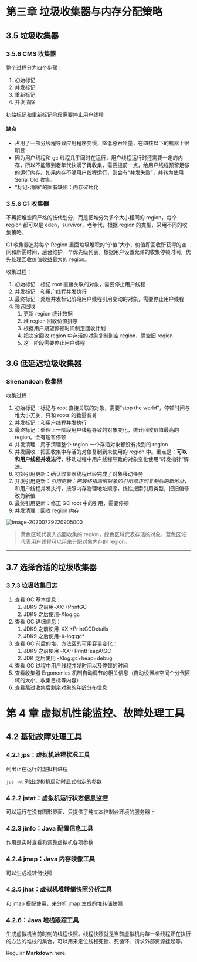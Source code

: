 <!--
 * @Author: your name
 * @Date: 2020-07-29 21:37:21
 * @LastEditTime: 2020-08-08 01:28:11
 * @LastEditors: Please set LastEditors
 * @Description: In User Settings Edit
 * @FilePath: \read note\book_note\understanding_of_JVM.md
-->

# 第三章 垃圾收集器与内存分配策略

## 3.5 垃圾收集器

### 3.5.6 CMS 收集器

整个过程分为四个步骤：

1. 初始标记
2. 并发标记
3. 重新标记
4. 并发清除

初始标记和重新标记阶段需要停止用户线程

#### 缺点

- 占用了一部分线程导致应用程序变慢，降低总吞吐量，在四核以下的机器上很明显
- 因为用户线程和 gc 线程几乎同时在运行，用户线程运行时还需要一定的内存，所以不能等到老年代快满了再收集，需要提前一点，给用户线程预留足够的运行内存。如果内存不够用户线程运行，则会有“并发失败”，并转为使用 Serial Old 收集。
- “标记-清除”的固有缺陷：内存碎片化

### 3.5.6 G1 收集器

不再把堆空间严格的按代划分，而是把堆分为多个大小相同的 region，每个 region 都可以是 eden，survivor，老年代，根据 region 的类型，采用不同的收集策略。

G1 收集器追踪每个 Region 里面垃圾堆积的“价值”大小，价值即回收所获得的空间和所需时间，后台维护一个优先级列表，根据用户设置允许的收集停顿时间，优先处理回收价值收益最大的 region。

收集过程：

1. 初始标记：标记 root 直接关联的对象，需要停止用户线程
2. 并发标记：和用户线程并发执行
3. 最终标记：处理并发标记阶段用户线程引用变动的对象，需要停止用户线程
4. 筛选回收
   1. 更新 region 统计数据
   2. 堆 region 回收价值排序
   3. 根据用户期望停顿时间制定回收计划
   4. 把决定回收 region 中存活的对象复制到空 region，清空旧 region
   5. 这一阶段需要停止用户线程

## 3.6 低延迟垃圾收集器

### Shenandoah 收集器

收集过程：

1. 初始标记：标记与 root 直接关联的对象，需要“stop the world”，停顿时间与堆大小无关，只和 roots 的数量有关
2. 并发标记：和用户线程并发执行
3. 最终标记：处理上一阶段用户线程导致的对象变化，统计回收价值最高的 region。会有短暂停顿
4. 并发清理：用于清理整个 region 一个存活对象都没有找到的 region
5. 并发回收：把回收集中存活的对象复制到未使用的 region 中。重点是：**可以和用户线程并发进行**，移动过程中用户线程导致的对象变化使用“转发指针”解决。
6. 初始引用更新：确认收集器线程已经完成了对象移动任务
7. 并发引用更新：_引用更新：把最终指向旧对象的引用修正到复制后的新地址_，和用户线程并发执行，按照内存物理地址顺序，线性搜索引用类型，把旧值修改为新值
8. 最终引用更新：修正 GC root 中的引用，需要停顿
9. 并发清理：回收 region 内存

![image-20200729220905000](https://i.loli.net/2020/07/29/ugTKrdzmqsLa7Q8.png)

> 黄色区域代表入选回收集的 region，绿色区域代表存活的对象，蓝色区域代表用户线程可以用来分配对象内存的 region。

---

## 3.7 选择合适的垃圾收集器

### 3.7.3 垃圾收集日志

1. 查看 GC 基本信息：
   1. JDK9 之前用-XX:+PrintGC
   2. JDK9 之后使用-Xlog:gc
2. 查看 GC 详细信息：
   1. JDK9 之前使用-XX:+PrintGCDetails
   2. JDK9 之后使用-X-log:gc\*
3. 查看 GC 前后的堆、方法区的可用容量变化：
   1. JDK9 之前使用 -XX:+PrintHeapAtGC
   2. JDK 之后使用 -Xlog:gc+heap=debug
4. 查看 GC 过程中用户线程并发时间以及停顿的时间
5. 查看收集器 Ergonomics 机制自动调节的相关信息（自动设置堆空间个分代区域的大小、收集目标等内容）
6. 查看熬过收集后剩余对象的年龄分布信息

# 第 4 章 虚拟机性能监控、故障处理工具

## 4.2 基础故障处理工具

### 4.2.1 jps：虚拟机进程状况工具

列出正在运行的虚拟机进程

`jps -v`: 列出虚拟机启动时显式指定的参数

### 4.2.2 jstat：虚拟机运行状态信息监控

可以运行在没有图形界面、只提供了纯文本控制台环境的服务器上

### 4.2.3 jinfo：Java 配置信息工具

作用是实时查看和调整虚拟机各项参数

### 4.2.4 jmap：Java 内存映像工具

可以生成堆转储快照

### 4.2.5 jhat：虚拟机堆转储快照分析工具

和 jmap 搭配使用，来分析 jmap 生成的堆转储快照

### 4.2.6：Java 堆栈跟踪工具

生成虚拟机当前时刻的线程快照。线程快照就是当前虚拟机内每一条线程正在执行的方法的堆栈的集合，可以用来定位线程死锁、死循环、请求外部资源挂起等。

Regular **Markdown** here.

<div hidden>
```
@startuml firstDiagram

Alice -> Bob: Hello
Bob -> Alice: Hi!
		
@enduml
```
</div>

![](firstDiagram.svg)

Some more markdown.
